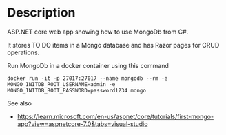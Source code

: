 # Description

ASP.NET core web app showing how to use MongoDb from C#.

It stores TO DO items in a Mongo database and has Razor pages for CRUD operations.

Run MongoDb in a docker container using this command

    docker run -it -p 27017:27017 --name mongodb --rm -e MONGO_INITDB_ROOT_USERNAME=admin -e MONGO_INITDB_ROOT_PASSWORD=password1234 mongo

See also
* https://learn.microsoft.com/en-us/aspnet/core/tutorials/first-mongo-app?view=aspnetcore-7.0&tabs=visual-studio